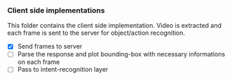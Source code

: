### Client side implementations

This folder contains the client side implementation. Video is extracted and each frame is sent to the server for object/action recognition. 

 - [x] Send frames to server
 - [ ] Parse the response and plot bounding-box with necessary informations on each frame
 - [ ] Pass to intent-recognition layer